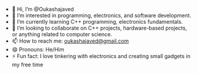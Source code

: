 - 👋 Hi, I’m @Oukashajaved
- 👀 I’m interested in programming, electronics, and software development.
- 🌱 I’m currently learning C++ programming, electronics fundamentals.
- 💞️ I’m looking to collaborate on C++ projects, hardware-based projects, or anything related to computer science.
- 📫 How to reach me: oukashajaved@gmail.com
- 😄 Pronouns: He/Him
- ⚡ Fun fact: I love tinkering with electronics and creating small gadgets in my free time

<!---
Oukashajaved/Oukashajaved is a ✨ special ✨ repository because its `README.md` (this file) appears on your GitHub profile.
You can click the Preview link to take a look at your changes.
--->
